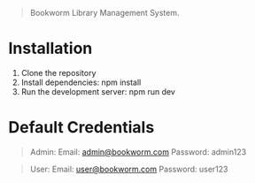 >Bookworm Library Management System.
# Installation
1. Clone the repository
2. Install dependencies:
   npm install
3. Run the development server:
   npm run dev

# Default Credentials
> Admin: 
  > Email: admin@bookworm.com
  > Password: admin123

> User: 
  > Email: user@bookworm.com
  > Password: user123
